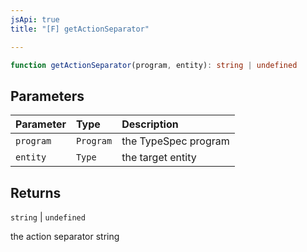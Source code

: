 ```yaml
---
jsApi: true
title: "[F] getActionSeparator"

---
```

```ts
function getActionSeparator(program, entity): string | undefined
```

## Parameters

| Parameter | Type | Description |
| :------ | :------ | :------ |
| `program` | `Program` | the TypeSpec program |
| `entity` | `Type` | the target entity |

## Returns

`string` \| `undefined`

the action separator string
